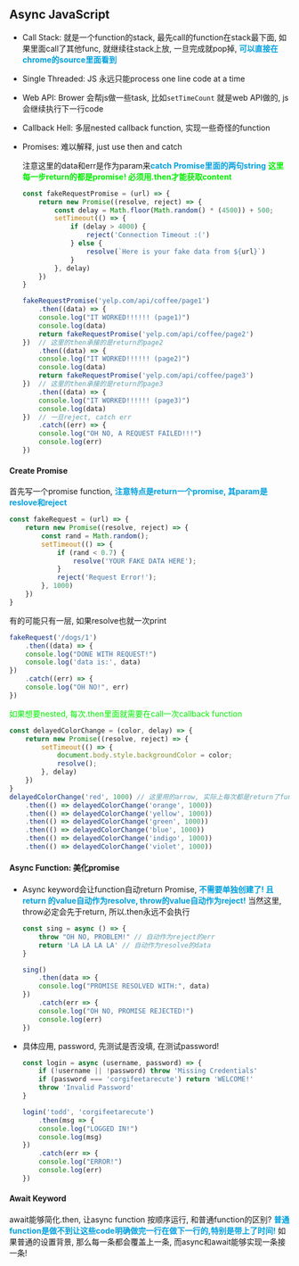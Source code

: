 ## Async JavaScript

+ Call Stack: 就是一个function的stack, 最先call的function在stack最下面, 如果里面call了其他func, 就继续往stack上放, 一旦完成就pop掉, <font color = grape>**可以直接在chrome的source里面看到**</font>

+ Single Threaded: JS 永远只能process one line code at a time

+ Web API: Brower 会帮js做一些task, 比如`setTimeCount` 就是web API做的, js会继续执行下一行code

+ Callback Hell: 多层nested callback function, 实现一些奇怪的function

+ Promises: 难以解释, just use then and catch

  注意这里的data和err是作为param来<font color = grape>**catch Promise里面的两句string**</font> <font color = gree>**这里每一步return的都是promise! 必须用.then才能获取content**</font>

  ```javascript
  const fakeRequestPromise = (url) => {
      return new Promise((resolve, reject) => {
          const delay = Math.floor(Math.random() * (4500)) + 500;
          setTimeout(() => {
              if (delay > 4000) {
                  reject('Connection Timeout :(')
              } else {
                  resolve(`Here is your fake data from ${url}`)
              }
          }, delay)
      })
  }
  
  fakeRequestPromise('yelp.com/api/coffee/page1')
      .then((data) => {
      console.log("IT WORKED!!!!!! (page1)")
      console.log(data)
      return fakeRequestPromise('yelp.com/api/coffee/page2')
  })  // 这里的then承接的是return的page2
      .then((data) => {
      console.log("IT WORKED!!!!!! (page2)")
      console.log(data)
      return fakeRequestPromise('yelp.com/api/coffee/page3')
  })  // 这里的then承接的是return的page3
      .then((data) => {
      console.log("IT WORKED!!!!!! (page3)")
      console.log(data)
  })  // 一旦reject, catch err
      .catch((err) => {
      console.log("OH NO, A REQUEST FAILED!!!")
      console.log(err)
  })
  ```

#### Create Promise

首先写一个promise function, <font color = grape>**注意特点是return一个promise, 其param是reslove和reject**</font>

```javascript
const fakeRequest = (url) => {
    return new Promise((resolve, reject) => {
        const rand = Math.random();
        setTimeout(() => {
            if (rand < 0.7) {
                resolve('YOUR FAKE DATA HERE');
            }
            reject('Request Error!');
        }, 1000)
    })
}
```

有的可能只有一层, 如果resolve也就一次print

```javascript
fakeRequest('/dogs/1')
    .then((data) => {
    console.log("DONE WITH REQUEST!")
    console.log('data is:', data)
})
    .catch((err) => {
    console.log("OH NO!", err)
})
```

<font color = gree>如果想要nested, 每次.then里面就需要在call一次callback function</font>

```javascript
const delayedColorChange = (color, delay) => {
    return new Promise((resolve, reject) => {
        setTimeout(() => {
            document.body.style.backgroundColor = color;
            resolve();
        }, delay)
    })
}
delayedColorChange('red', 1000) // 这里用的arrow, 实际上每次都是return了function
    .then(() => delayedColorChange('orange', 1000))
    .then(() => delayedColorChange('yellow', 1000))
    .then(() => delayedColorChange('green', 1000))
    .then(() => delayedColorChange('blue', 1000))
    .then(() => delayedColorChange('indigo', 1000))
    .then(() => delayedColorChange('violet', 1000))
```

#### Async Function: 美化promise

+ Async keyword会让function自动return Promise, <font color = grape>**不需要单独创建了! 且return 的value自动作为resolve, throw的value自动作为reject!**</font> 当然这里, throw必定会先于return, 所以.then永远不会执行

  ```javascript
  const sing = async () => { 
      throw "OH NO, PROBLEM!" // 自动作为reject的err
      return 'LA LA LA LA' // 自动作为resolve的data
  } 
  
  sing()
      .then(data => {
      console.log("PROMISE RESOLVED WITH:", data)
  })
      .catch(err => {
      console.log("OH NO, PROMISE REJECTED!")
      console.log(err)
  })
  ```

+ 具体应用, password, 先测试是否没填, 在测试password!

  ```javascript
  const login = async (username, password) => {
      if (!username || !password) throw 'Missing Credentials'
      if (password === 'corgifeetarecute') return 'WELCOME!'
      throw 'Invalid Password'
  }
  
  login('todd', 'corgifeetarecute')
      .then(msg => {
      console.log("LOGGED IN!")
      console.log(msg)
  })
      .catch(err => {
      console.log("ERROR!")
      console.log(err)
  })
  ```

#### Await Keyword

await能够简化.then, 让async function 按顺序运行, 和普通function的区别? <font color = grape>**普通function是做不到让这些code明确做完一行在做下一行的,特别是带上了时间!**</font> 如果普通的设置背景, 那么每一条都会覆盖上一条, 而async和await能够实现一条接一条!























